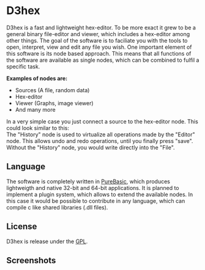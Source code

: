 D3hex
=====

D3hex is a fast and lightweight hex-editor.
To be more exact it grew to be a general binary file-editor and viewer, which includes a hex-editor among other things.
The goal of the software is to faciliate you with the tools to open, interpret, view and edit any file you wish.
One important element of this software is its node based approach.
This means that all functions of the software are available as single nodes, which can be combined to fulfil a specific task.

**Examples of nodes are:**
- Sources (A file, random data)
- Hex-editor
- Viewer (Graphs, image viewer)
- And many more

In a very simple case you just connect a source to the hex-editor node. This could look similar to this:
![<Image missing>](https://raw.githubusercontent.com/Dadido3/D3hex/master/Screenshots/Nodes_Simple.png)  
The "History" node is used to virtualize all operations made by the "Editor" node.
This allows undo and redo operations, until you finally press "save".
Without the "History" node, you would write directly into the "File".

## Language
The software is completely written in [PureBasic](http://www.purebasic.com), which produces lightweigth and native 32-bit and 64-bit applications.
It is planned to implement a plugin system, which allows to extend the available nodes.
In this case it would be possible to contribute in any language, which can compile c like shared libraries (.dll files).

## License
D3hex is release under the [GPL](./License/License.txt).

## Screenshots
![<Image missing>](https://raw.githubusercontent.com/Dadido3/D3hex/master/Screenshots/4.png)
![<Image missing>](https://raw.githubusercontent.com/Dadido3/D3hex/master/Screenshots/1.png)
![<Image missing>](https://raw.githubusercontent.com/Dadido3/D3hex/master/Screenshots/3.png)
